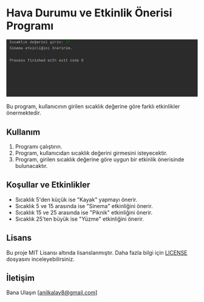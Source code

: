 # Hava Durumu ve Etkinlik Önerisi Programı

![img](sicak.png)

Bu program, kullanıcının girilen sıcaklık değerine göre farklı etkinlikler önermektedir.

## Kullanım

1. Programı çalıştırın.
2. Program, kullanıcıdan sıcaklık değerini girmesini isteyecektir.
3. Program, girilen sıcaklık değerine göre uygun bir etkinlik önerisinde bulunacaktır.

## Koşullar ve Etkinlikler

- Sıcaklık 5'den küçük ise "Kayak" yapmayı önerir.
- Sıcaklık 5 ve 15 arasında ise "Sinema" etkinliğini önerir.
- Sıcaklık 15 ve 25 arasında ise "Piknik" etkinliğini önerir.
- Sıcaklık 25'ten büyük ise "Yüzme" etkinliğini önerir.


## Lisans

Bu proje MIT Lisansı altında lisanslanmıştır. Daha fazla bilgi için [LICENSE](LICENSE) dosyasını inceleyebilirsiniz.
## İletişim

Bana Ulaşın [anilkalay8@gmail.com]

